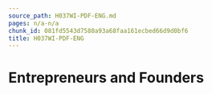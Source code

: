 ```yaml
---
source_path: H037WI-PDF-ENG.md
pages: n/a-n/a
chunk_id: 081fd5543d7580a93a68faa161ecbed66d9d0bf6
title: H037WI-PDF-ENG
---
```

# Entrepreneurs and Founders
